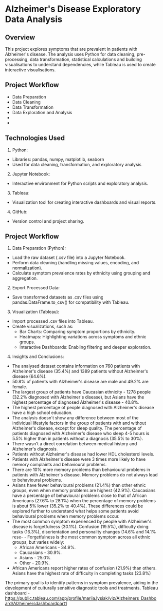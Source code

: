 # Alzheimer's Disease Exploratory Data Analysis
## Overview
This project explores symptoms that are prevalent in patients with Alzheimer's disease. The analysis uses Python for data cleaning, pre-processing, data transformation, statistical calculations and building visualisations to understand dependencies, while Tableau is used to create interactive visualisations.
## Project Workflow
- Data Preparation
- Data Cleaning
- Data Transformation
- Data Exploration and Analysis
-
- 
## Technologies Used
1. Python:
- Libraries: pandas, numpy, matplotlib, seaborn
- Used for data cleaning, transformation, and exploratory analysis.
2. Jupyter Notebook:
- Interactive environment for Python scripts and exploratory analysis.
3. Tableau:
- Visualization tool for creating interactive dashboards and visual reports.
4. GitHub:
- Version control and project sharing.
## Project Workflow
1. Data Preparation (Python):
- Load the raw dataset (.csv file) into a Jupyter Notebook.
- Perform data cleaning (handling missing values, encoding, and normalization).
- Calculate symptom prevalence rates by ethnicity using grouping and aggregation.
2. Export Processed Data:
- Save transformed datasets as .csv files using pandas.DataFrame.to_csv() for compatibility with Tableau.
3. Visualization (Tableau):
- Import processed .csv files into Tableau.
- Create visualizations, such as:
  - Bar Charts: Comparing symptom proportions by ethnicity.
  - Heatmaps: Highlighting variations across symptoms and ethnic groups.
  - Interactive Dashboards: Enabling filtering and deeper exploration.
4. Insights and Conclusions:
- The analysed dataset contains information on 760 patients with Alzheimer's disease (35.4%) and 1389 patients without Alzheimer's disease (64.6%).
- 50.8% of patients with Alzheimer's disease are male and 49.2% are female.
- The largest group of patients have Caucasian ethnicity - 1278 people (32.2% diagnosed with Alzheimer's disease), but Asians have the highest percentage of diagnosed Alzheimer's disease - 40.8%.
- The highest percentage of people diagnosed with Alzheimer's disease have a high school education.
- The analysis doesn't show any difference between most of the individual lifestyle factors in the group of patients with and without Alzheimer's disease, except for sleep quality. The percentage of patients diagnosed with Alzheimer's disease who sleep 4-5 hours is 5.5% higher than in patients without a diagnosis (35.5% to 30%).
- There wasn't a direct correlation between medical history and Alzheimer's diagnosis.
- Patients without Alzheimer's disease had lower HDL cholesterol levels.
- Patients with Alzheimer's disease were 3 times more likely to have memory complaints and behavioural problems.
- There are 10% more memory problems than behavioural problems in patients with Alzheimer's disease. Memory problems do not always lead to behavioural problems.
- Asians have fewer behavioural problems (21.4%) than other ethnic groups, even when memory problems are highest (42.9%). Caucasians have a percentage of behavioural problems close to that of African Americans (27.6% to 28.1%) when the percentage of memory problems is about 5% lower (35.2% to 40.4%). These differences could be explored further to understand what helps some patients avoid behavioural problems when memory problems occur.
- The most common symptom experienced by people with Alzheimer's disease is forgetfulness (30.1%). Confusion (19.5%), difficulty doing tasks (16.3%), disorientation and personality changes (14.6% and 14.1% rese- - Forgetfulness is the most common symptom across all ethnic groups, but varies widely:
  - African Americans - 34.9%.
  - Caucasians - 30.9%.
  - Asians - 25.0%.
  - Other - 20.9%.
- African Americans report higher rates of confusion (21.9%) than others. Asians have the highest rate of difficulty in completing tasks (23.8%)

The primary goal is to identify patterns in symptom prevalence, aiding in the development of culturally sensitive diagnostic tools and treatments.
Tableau dashboard - https://public.tableau.com/app/profile/mariia.lysiak/viz/Alzheimers_Dashboard/Alzheimersdashboardpart1

